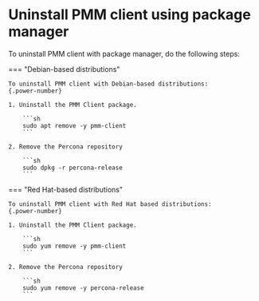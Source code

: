 # Uninstall PMM client using package manager

To uninstall PMM client with package manager, do the following steps:

=== "Debian-based distributions"

    To uninstall PMM client with Debian-based distributions:
    {.power-number}

    1. Uninstall the PMM Client package.

        ```sh
        sudo apt remove -y pmm-client
        ```

    2. Remove the Percona repository

        ```sh
        sudo dpkg -r percona-release
        ```

=== "Red Hat-based distributions"

    To uninstall PMM client with Red Hat based distributions:
    {.power-number}

    1. Uninstall the PMM Client package.

        ```sh
        sudo yum remove -y pmm-client
        ```

    2. Remove the Percona repository

        ```sh
        sudo yum remove -y percona-release
        ```